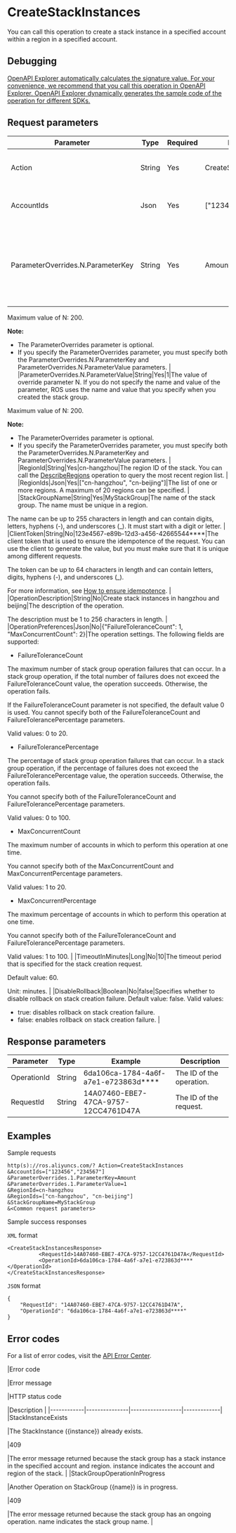 # CreateStackInstances

You can call this operation to create a stack instance in a specified account within a region in a specified account.

## Debugging

[OpenAPI Explorer automatically calculates the signature value. For your convenience, we recommend that you call this operation in OpenAPI Explorer. OpenAPI Explorer dynamically generates the sample code of the operation for different SDKs.](https://api.aliyun.com/#product=ROS&api=CreateStackInstances&type=RPC&version=2019-09-10)

## Request parameters

|Parameter|Type|Required|Example|Description|
|---------|----|--------|-------|-----------|
|Action|String|Yes|CreateStackInstances|The operation that you want to perform. Set the value to CreateStackInstances. |
|AccountIds|Json|Yes|\["123456","234567"\]|The list of one or more account IDs. A maximum of 20 IDs can be specified. |
|ParameterOverrides.N.ParameterKey|String|Yes|Amount|The name of override parameter N. If you do not specify the name and value of the parameter, ROS uses the name and value that you specify when you created the stack group.

 Maximum value of N: 200.

 **Note:**

-   The ParameterOverrides parameter is optional.
-   If you specify the ParameterOverrides parameter, you must specify both the ParameterOverrides.N.ParameterKey and ParameterOverrides.N.ParameterValue parameters. |
|ParameterOverrides.N.ParameterValue|String|Yes|1|The value of override parameter N. If you do not specify the name and value of the parameter, ROS uses the name and value that you specify when you created the stack group.

 Maximum value of N: 200.

 **Note:**

-   The ParameterOverrides parameter is optional.
-   If you specify the ParameterOverrides parameter, you must specify both the ParameterOverrides.N.ParameterKey and ParameterOverrides.N.ParameterValue parameters. |
|RegionId|String|Yes|cn-hangzhou|The region ID of the stack. You can call the [DescribeRegions](~~131035~~) operation to query the most recent region list. |
|RegionIds|Json|Yes|\["cn-hangzhou", "cn-beijing"\]|The list of one or more regions. A maximum of 20 regions can be specified. |
|StackGroupName|String|Yes|MyStackGroup|The name of the stack group. The name must be unique in a region.

 The name can be up to 255 characters in length and can contain digits, letters, hyphens \(-\), and underscores \(\_\). It must start with a digit or letter. |
|ClientToken|String|No|123e4567-e89b-12d3-a456-42665544\*\*\*\*|The client token that is used to ensure the idempotence of the request. You can use the client to generate the value, but you must make sure that it is unique among different requests.

 The token can be up to 64 characters in length and can contain letters, digits, hyphens \(-\), and underscores \(\_\).

 For more information, see [How to ensure idempotence](~~134212~~). |
|OperationDescription|String|No|Create stack instances in hangzhou and beijing|The description of the operation.

 The description must be 1 to 256 characters in length. |
|OperationPreferences|Json|No|\{"FailureToleranceCount": 1, "MaxConcurrentCount": 2\}|The operation settings. The following fields are supported:

 -   FailureToleranceCount

 The maximum number of stack group operation failures that can occur. In a stack group operation, if the total number of failures does not exceed the FailureToleranceCount value, the operation succeeds. Otherwise, the operation fails.

 If the FailureToleranceCount parameter is not specified, the default value 0 is used. You cannot specify both of the FailureToleranceCount and FailureTolerancePercentage parameters.

 Valid values: 0 to 20.

 -   FailureTolerancePercentage

 The percentage of stack group operation failures that can occur. In a stack group operation, if the percentage of failures does not exceed the FailureTolerancePercentage value, the operation succeeds. Otherwise, the operation fails.

 You cannot specify both of the FailureToleranceCount and FailureTolerancePercentage parameters.

 Valid values: 0 to 100.

 -   MaxConcurrentCount

 The maximum number of accounts in which to perform this operation at one time.

 You cannot specify both of the MaxConcurrentCount and MaxConcurrentPercentage parameters.

 Valid values: 1 to 20.

 -   MaxConcurrentPercentage

 The maximum percentage of accounts in which to perform this operation at one time.

 You cannot specify both of the FailureToleranceCount and FailureTolerancePercentage parameters.

 Valid values: 1 to 100. |
|TimeoutInMinutes|Long|No|10|The timeout period that is specified for the stack creation request.

 Default value: 60.

 Unit: minutes. |
|DisableRollback|Boolean|No|false|Specifies whether to disable rollback on stack creation failure. Default value: false. Valid values:

 -   true: disables rollback on stack creation failure.
-   false: enables rollback on stack creation failure. |

## Response parameters

|Parameter|Type|Example|Description|
|---------|----|-------|-----------|
|OperationId|String|6da106ca-1784-4a6f-a7e1-e723863d\*\*\*\*|The ID of the operation. |
|RequestId|String|14A07460-EBE7-47CA-9757-12CC4761D47A|The ID of the request. |

## Examples

Sample requests

```
http(s)://ros.aliyuncs.com/? Action=CreateStackInstances
&AccountIds=["123456","234567"]
&ParameterOverrides.1.ParameterKey=Amount
&ParameterOverrides.1.ParameterValue=1
&RegionId=cn-hangzhou
&RegionIds=["cn-hangzhou", "cn-beijing"]
&StackGroupName=MyStackGroup
&<Common request parameters>
```

Sample success responses

`XML` format

```
<CreateStackInstancesResponse>
          <RequestId>14A07460-EBE7-47CA-9757-12CC4761D47A</RequestId>
          <OperationId>6da106ca-1784-4a6f-a7e1-e723863d****</OperationId>
</CreateStackInstancesResponse>
```

`JSON` format

```
{
    "RequestId": "14A07460-EBE7-47CA-9757-12CC4761D47A",
    "OperationId": "6da106ca-1784-4a6f-a7e1-e723863d****"
}
```

## Error codes

For a list of error codes, visit the [API Error Center](https://error-center.alibabacloud.com/status/product/ROS).

|Error code

|Error message

|HTTP status code

|Description |
|------------|---------------|------------------|-------------|
|StackInstanceExists

|The StackInstance \(\{instance\}\) already exists.

|409

|The error message returned because the stack group has a stack instance in the specified account and region. instance indicates the account and region of the stack. |
|StackGroupOperationInProgress

|Another Operation on StackGroup \(\{name\}\) is in progress.

|409

|The error message returned because the stack group has an ongoing operation. name indicates the stack group name. |

